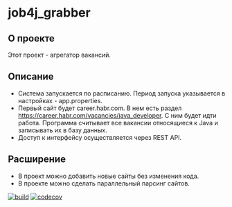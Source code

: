 # job4j_grabber

## О проекте

Этот проект - агрегатор вакансий.

## Описание

* Система запускается по расписанию. Период запуска указывается в настройках - app.properties.
* Первый сайт будет career.habr.com. В нем есть раздел https://career.habr.com/vacancies/java_developer. С ним будет
  идти работа. Программа cчитывает все вакансии относящиеся к Java и записывать их в базу данных.
* Доступ к интерфейсу осуществляется через REST API.

## Расширение

* В проект можно добавить новые сайты без изменения кода.
* В проекте можно сделать параллельный парсинг сайтов.

[![build](https://github.com/SergeyPoletaev/job4j_grabber/workflows/build/badge.svg)](https://github.com/SergeyPoletaev/job4j_grabber/actions)
[![codecov](https://codecov.io/gh/SergeyPoletaev/job4j_grabber/branch/master/graph/badge.svg?token=7YI1XO5JIO)](https://codecov.io/gh/SergeyPoletaev/job4j_grabber)

